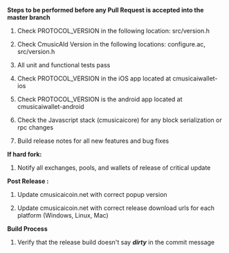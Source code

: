 **Steps to be performed before any Pull Request is accepted into the master branch**

  1. Check PROTOCOL_VERSION in the following location: src/version.h

  2. Check CmusicAId Version in the following locations: configure.ac, src/version.h

  3. All unit and functional tests pass

  4. Check PROTOCOL_VERSION in the iOS app located at cmusicaiwallet-ios

  5. Check PROTOCOL_VERSION is the android app located at cmusicaiwallet-android

  6. Check the Javascript stack (cmusicaicore) for any block serialization or rpc changes
  
  7. Build release notes for all new features and bug fixes

**If hard fork:**

  1. Notify all exchanges, pools, and wallets of release of critical update

**Post Release :**

  1. Update cmusicaicoin.net with correct popup version
  
  2. Update cmusicaicoin.net with correct release download urls for each platform (Windows, Linux, Mac)

**Build Process**

  1. Verify that the release build doesn't say ***dirty*** in the commit message

